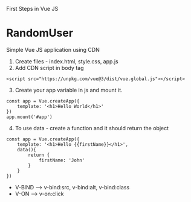 First Steps in Vue JS

# RandomUser

Simple Vue JS application using CDN

1. Create files - index.html, style.css, app.js
2. Add CDN script in body tag
```
<script src="https://unpkg.com/vue@3/dist/vue.global.js"></script> 
```
3. Create your app variable in js and mount it.
```
const app = Vue.createApp({
    template: '<h1>Hello World</h1>'
})
app.mount('#app')
```
4. To use data - create a function and it should return the object
```
const app = Vue.createApp({
    template: '<h1>Hello {{firstName}}</h1>',
    data(){
        return {
            firstName: 'John'
        }
    }
})
```
* V-BIND --> v-bind:src, v-bind:alt, v-bind:class
* V-ON --> v-on:click
